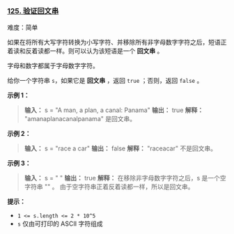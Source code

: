 ### [125\. 验证回文串](https://leetcode.cn/problems/valid-palindrome/)

难度：简单

如果在将所有大写字符转换为小写字符、并移除所有非字母数字字符之后，短语正着读和反着读都一样。则可以认为该短语是一个 **回文串** 。

字母和数字都属于字母数字字符。

给你一个字符串 `s`，如果它是 **回文串** ，返回 `true` ；否则，返回 `false` 。

**示例 1：**

> **输入：** s = "A man, a plan, a canal: Panama"
> **输出：** true
> **解释：** "amanaplanacanalpanama" 是回文串。

**示例 2：**

> **输入：** s = "race a car"
> **输出：** false
> **解释：** "raceacar" 不是回文串。

**示例 3：**

> **输入：** s = " "
> **输出：** true
> **解释：** 在移除非字母数字字符之后，s 是一个空字符串 "" 。
> 由于空字符串正着反着读都一样，所以是回文串。

**提示：**

- `1 <= s.length <= 2 * 10^5`
- `s` 仅由可打印的 ASCII 字符组成

